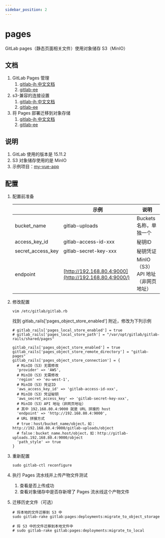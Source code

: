 ```yaml
---
sidebar_position: 2
---
```


# pages

GitLab pages（静态页面相关文件）使用对象储存 S3（MinIO）

## 文档

1. GitLab Pages 管理
    1. [gitlab-jh 中文文档](https://docs.gitlab.cn/jh/administration/pages/index.html)
    2. [gitlab-ee](https://docs.gitlab.com/ee/administration/pages/index.html)
2. s3-兼容的连接设置
    1. [gitlab-jh 中文文档](https://docs.gitlab.cn/jh/administration/pages/index.html#s3-%E5%85%BC%E5%AE%B9%E7%9A%84%E8%BF%9E%E6%8E%A5%E8%AE%BE%E7%BD%AE)
    2. [gitlab-ee](https://docs.gitlab.com/ee/administration/pages/index.html#s3-compatible-connection-settings)
3. 将 Pages 部署迁移到对象存储
    1. [gitlab-jh 中文文档](https://docs.gitlab.cn/jh/administration/pages/index.html#%E5%B0%86-pages-%E9%83%A8%E7%BD%B2%E8%BF%81%E7%A7%BB%E5%88%B0%E5%AF%B9%E8%B1%A1%E5%AD%98%E5%82%A8)
    2. [gitlab-ee](https://docs.gitlab.com/ee/administration/pages/index.html#migrate-pages-deployments-to-object-storage)

## 说明

1. GitLab 使用的版本是 15.11.2
2. S3 对象储存使用的是 MinIO
3. 示例项目：[my-vue-app](https://framagit.org/xuxiaowei-com-cn/my-vue-app)

## 配置

1. 配置前准备

   |                   | 示例                                                    | 说明                     |
   |-------------------|-------------------------------------------------------|------------------------|
   | bucket_name       | gitlab-uploads                                        | Buckets 名称，单独一个        |
   | access_key_id     | gitlab-access-id-xxx                                  | 秘钥ID                   |
   | secret_access_key | gitlab-secret-key-xxx                                 | 秘钥凭证                   |
   | endpoint          | [http://192.168.80.4:9000](http://192.168.80.4:9000/) | MinIO（S3）API 地址（非网页地址） |

2. 修改配置

   ```shell
   vim /etc/gitlab/gitlab.rb
   ```

   找到 gitlab_rails['pages_object_store_enabled'] 附近，修改为下列示例

   ```shell
   # gitlab_rails['pages_local_store_enabled'] = true
   # gitlab_rails['pages_local_store_path'] = "/var/opt/gitlab/gitlab-rails/shared/pages"
   
   gitlab_rails['pages_object_store_enabled'] = true
   gitlab_rails['pages_object_store_remote_directory'] = "gitlab-pages"
   gitlab_rails['pages_object_store_connection'] = {
     # MinIO（S3）无需修改
     'provider' => 'AWS',
     # MinIO（S3）无需修改
     'region' => 'eu-west-1',
     # MinIO（S3）凭证ID
     'aws_access_key_id' => 'gitlab-access-id-xxx',
     # MinIO（S3）凭证秘钥
     'aws_secret_access_key' => 'gitlab-secret-key-xxx',
     # MinIO（S3）API 地址（非网页地址）
     # 其中 192.168.80.4:9000 就是 URL 拼接的 host
     'endpoint' => 'http://192.168.80.4:9000',
     # URL 拼接方式
     # true：host/bucket_name/object，如：http://192.168.80.4:9000/gitlab-uploads/object
     # false：bucket_name.host/object，如：http://gitlab-uploads.192.168.80.4:9000/object
     'path_style' => true
   }
   ```

3. 重新配置

   ```shell
   sudo gitlab-ctl reconfigure
   ```

4. 执行 Pages 流水线并上传产物文件测试
    1. 查看是否上传成功
    2. 查看对象储存中是否存新增了 Pages 流水线这个产物文件
5. 迁移历史文件（可选）

   ```shell
   # 将本地的文件迁移到 S3 中
   sudo gitlab-rake gitlab:pages:deployments:migrate_to_object_storage
   
   # 将 S3 中的文件迁移到本地文件中
   # sudo gitlab-rake gitlab:pages:deployments:migrate_to_local
   ```
